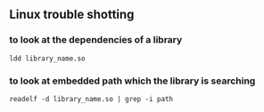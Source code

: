 ## Linux trouble shotting

### to look at the dependencies of a library

```
ldd library_name.so
```

### to look at embedded path which the library is searching

```
readelf -d library_name.so | grep -i path 
```